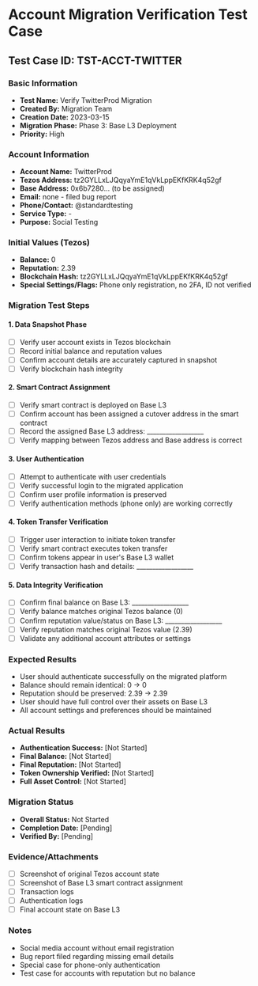 # Account Migration Verification Test Case

## Test Case ID: TST-ACCT-TWITTER

### Basic Information
- **Test Name:** Verify TwitterProd Migration
- **Created By:** Migration Team
- **Creation Date:** 2023-03-15
- **Migration Phase:** Phase 3: Base L3 Deployment
- **Priority:** High

### Account Information
- **Account Name:** TwitterProd
- **Tezos Address:** tz2GYLLxLJQqyaYmE1qVkLppEKfKRK4q52gf
- **Base Address:** 0x6b7280... (to be assigned)
- **Email:** none - filed bug report
- **Phone/Contact:** @standardtesting
- **Service Type:** -
- **Purpose:** Social Testing

### Initial Values (Tezos)
- **Balance:** 0
- **Reputation:** 2.39
- **Blockchain Hash:** tz2GYLLxLJQqyaYmE1qVkLppEKfKRK4q52gf
- **Special Settings/Flags:** Phone only registration, no 2FA, ID not verified

### Migration Test Steps

#### 1. Data Snapshot Phase
- [ ] Verify user account exists in Tezos blockchain
- [ ] Record initial balance and reputation values
- [ ] Confirm account details are accurately captured in snapshot
- [ ] Verify blockchain hash integrity

#### 2. Smart Contract Assignment
- [ ] Verify smart contract is deployed on Base L3
- [ ] Confirm account has been assigned a cutover address in the smart contract
- [ ] Record the assigned Base L3 address: __________________
- [ ] Verify mapping between Tezos address and Base address is correct

#### 3. User Authentication
- [ ] Attempt to authenticate with user credentials
- [ ] Verify successful login to the migrated application
- [ ] Confirm user profile information is preserved
- [ ] Verify authentication methods (phone only) are working correctly

#### 4. Token Transfer Verification
- [ ] Trigger user interaction to initiate token transfer
- [ ] Verify smart contract executes token transfer
- [ ] Confirm tokens appear in user's Base L3 wallet
- [ ] Verify transaction hash and details: __________________

#### 5. Data Integrity Verification
- [ ] Confirm final balance on Base L3: __________________
- [ ] Verify balance matches original Tezos balance (0)
- [ ] Confirm reputation value/status on Base L3: __________________
- [ ] Verify reputation matches original Tezos value (2.39)
- [ ] Validate any additional account attributes or settings

### Expected Results
- User should authenticate successfully on the migrated platform
- Balance should remain identical: 0 → 0
- Reputation should be preserved: 2.39 → 2.39
- User should have full control over their assets on Base L3
- All account settings and preferences should be maintained

### Actual Results
- **Authentication Success:** [Not Started]
- **Final Balance:** [Not Started]
- **Final Reputation:** [Not Started]
- **Token Ownership Verified:** [Not Started]
- **Full Asset Control:** [Not Started]

### Migration Status
- **Overall Status:** Not Started
- **Completion Date:** [Pending]
- **Verified By:** [Pending]

### Evidence/Attachments
- [ ] Screenshot of original Tezos account state
- [ ] Screenshot of Base L3 smart contract assignment
- [ ] Transaction logs
- [ ] Authentication logs
- [ ] Final account state on Base L3

### Notes
- Social media account without email registration
- Bug report filed regarding missing email details
- Special case for phone-only authentication
- Test case for accounts with reputation but no balance 